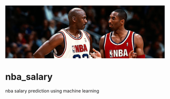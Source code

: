 ![header](https://github.com/sakovitz/nba_salary/blob/main/misc/nba_header.jfif)

# nba_salary
nba salary prediction using machine learning 
